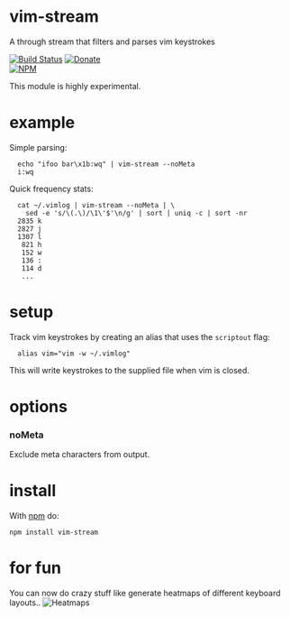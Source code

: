 vim-stream
==========
A through stream that filters and parses vim keystrokes

[![Build Status](https://travis-ci.org/dstokes/vim-stream.png)](https://travis-ci.org/dstokes/vim-stream)
[![Donate](http://img.shields.io/bitcoin/donate.png?color=blue)](https://www.coinbase.com/dstokes)  
[![NPM](https://nodei.co/npm/vim-stream.png?downloads=true)](https://nodei.co/npm/vim-stream/)  

This module is highly experimental.

example
=======
Simple parsing:

``` shell
  echo "ifoo bar\x1b:wq" | vim-stream --noMeta
  i:wq
```

Quick frequency stats:

``` shell
  cat ~/.vimlog | vim-stream --noMeta | \
    sed -e 's/\(.\)/\1\'$'\n/g' | sort | uniq -c | sort -nr
  2835 k
  2827 j
  1307 l
   821 h
   152 w
   136 :
   114 d
   ...
```

setup
=====
Track vim keystrokes by creating an alias that uses the `scriptout` flag:

``` shell
  alias vim="vim -w ~/.vimlog"
```

This will write keystrokes to the supplied file when vim is closed.

options
=======

### noMeta
Exclude meta characters from output.

install
=======
With [npm](http://npmjs.org) do:

```
npm install vim-stream
```

for fun
=======
You can now do crazy stuff like generate heatmaps of different keyboard layouts..
![Heatmaps](http://pbs.twimg.com/media/BhRhArbCcAAUr1r.png)
